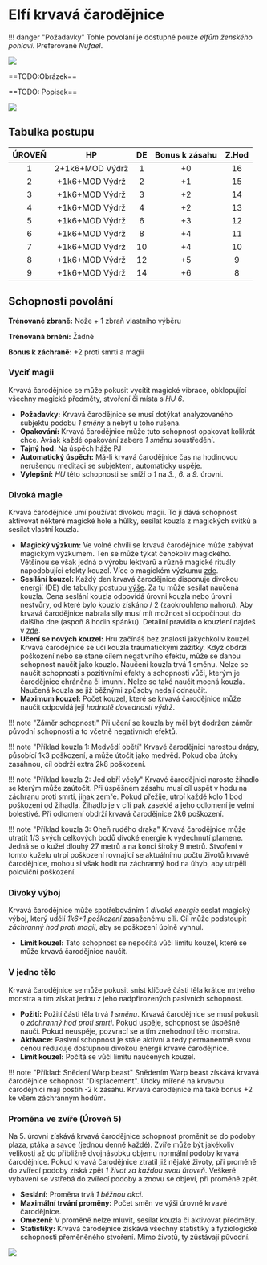 # Elfí krvavá čarodějnice

!!! danger "Požadavky"
    Tohle povolání je dostupné pouze *elfům ženského pohlaví*. Preferovaně *Nufael*.

<img src="/assets/sep_line.png"/>

==TODO:Obrázek==

==TODO: Popisek==

<img src="/assets/sep_line.png"/>

## Tabulka postupu

| ÚROVEŇ |       HP        |  DE  | Bonus k zásahu | Z.Hod |
| :----: | :-------------: | :--: | :------------: | :---: |
|   1    | 2+1k6+MOD Výdrž |  1   |       +0       |  16   |
|   2    | +1k6+MOD Výdrž  |  2   |       +1       |  15   |
|   3    | +1k6+MOD Výdrž  |  3   |       +2       |  14   |
|   4    | +1k6+MOD Výdrž  |  4   |       +2       |  13   |
|   5    | +1k6+MOD Výdrž  |  6   |       +3       |  12   |
|   6    | +1k6+MOD Výdrž  |  8   |       +4       |  11   |
|   7    | +1k6+MOD Výdrž  |  10  |       +4       |  10   |
|   8    | +1k6+MOD Výdrž  |  12  |       +5       |   9   |
|   9    | +1k6+MOD Výdrž  |  14  |       +6       |   8   |

## Schopnosti povolání

**Trénované zbraně:** Nože + 1 zbraň vlastního výběru

**Trénovaná brnění:** Žádné

**Bonus k záchraně:** +2 proti smrti a magii

### Vyciť magii

Krvavá čarodějnice se může pokusit vycítit magické vibrace, obklopující všechny magické předměty, stvoření či místa s *HU 6*.

- **Požadavky:** Krvavá čarodějnice se musí dotýkat analyzovaného subjektu podobu *1 směny* a nebýt u toho rušena.
- **Opakování:** Krvavá čarodějnice může tuto schopnost opakovat kolikrát chce. Avšak každé opakování zabere *1 směnu* soustředění.
- **Tajný hod:** Na úspěch háže PJ
- **Automatický úspěch:** Má-li krvavá čarodějnice čas na hodinovou nerušenou meditaci se subjektem, automaticky uspěje.
- **Vylepšní:** *HU* této schopnosti se sníží o *1* na *3.*, *6.* a *9.* úrovni.

### Divoká magie

Krvavá čarodějnice umí používat divokou magii. To jí dává schopnost aktivovat některé magické hole a hůlky, sesílat kouzla z magických svitků a sesílat vlastní kouzla.

- **Magický výzkum:** Ve volné chvíli se krvavá čarodějnice může zabývat magickým výzkumem. Ten se může týkat čehokoliv magického. Většinou se však jedná o výrobu lektvarů a různé magické rituály napodobující efekty kouzel. Více o magickém výzkumu [zde](/Pravidla%20a%20procedury/Downtime/#magicky-vyzkum).
- **Sesílání kouzel:** Každý den krvavá čarodějnice disponuje divokou energií (DE) dle tabulky postupu [výše](/Starý%20svět%20%28Zasazení%29/Povolání/E_Blood_witch/#tabulka-postupu). Za tu může sesílat naučená kouzla. Cena seslání kouzla odpovídá úrovni kouzla nebo úrovni nestvůry, od které bylo kouzlo získáno / 2 (zaokrouhleno nahoru). Aby krvavá čarodějnice nabrala síly musí mít možnost si odpočinout do dalšího dne (aspoň 8 hodin spánku). Detailní pravidla o kouzlení najdeš v [zde](/Starý%20svět%20%28Zasazení%29/magic/).
- **Učení se nových kouzel:** Hru začínáš bez znalosti jakýchkoliv kouzel. Krvavá čarodějnice se učí kouzla traumatickými zážitky. Když obdrží poškození nebo se stane cílem negativního efektu, může se danou schopnost naučit jako kouzlo. Naučení kouzla trvá 1 směnu. Nelze se naučit schopnosti s pozitivními efekty a schopnosti vůči, kterým je čarodějnice chráněna či imunní. Nelze se také naučit mocná kouzla. Naučená kouzla se již běžnými způsoby nedají odnaučit.
- **Maximum kouzel:** Počet kouzel, které se krvavá čarodějnice může naučit odpovídá její *hodnotě dovednosti výdrž*.

!!! note "Záměr schopnosti"
    Při učení se kouzla by měl být dodržen záměr původní schopnosti a to včetně negativních efektů. 

!!! note "Příklad kouzla 1: Medvědí obětí"
    Krvavé čarodějnici narostou drápy, působící 1k3 poškození, a může útočit jako medvěd. Pokud oba útoky zasáhnou, cíl obdrží extra 2k8 poškození.

!!! note "Příklad kouzla 2: Jed obří včely"
    Krvavé čarodějnici naroste žihadlo se kterým může zaútočit. Při úspěšném zásahu musí cíl uspět v hodu na záchranu proti smrti, jinak zemře. Pokud přežije, utrpí každé kolo 1 bod poškození od žihadla. Žihadlo je v cíli pak zaseklé a jeho odlomení je velmi bolestivé. Při odlomení obdrží krvavá čarodějnice 2k6 poškození.

!!! note "Příklad kouzla 3: Oheň rudého draka"
    Krvavá čarodějnice může utratit 1/3 svých celkových bodů divoké energie k vydechnutí plamene. Jedná se o kužel dlouhý 27 metrů a na konci široký 9 metrů. Stvoření v tomto kuželu utrpí poškození rovnající se aktuálnímu počtu životů krvavé čarodějnice, mohou si však hodit na záchranný hod na úhyb, aby utrpěli poloviční poškození.

### Divoký výboj

Krvavá čarodějnice může spotřebováním *1 divoké energie* seslat magický výboj, který udělí *1k6+1 poškození* zasaženému cíli. Cíl může podstoupit *záchranný hod proti magii*, aby se poškození úplně vyhnul.

- **Limit kouzel:** Tato schopnost se nepočítá vůči limitu kouzel, které se může krvavá čarodějnice naučit.

### V jedno tělo

Krvavá čarodějnice se může pokusit sníst klíčové části těla krátce mrtvého monstra a tím získat jednu z jeho nadpřirozených pasivních schopnost.

- **Požití:** Požití části těla trvá *1 směnu*. Krvavá čarodějnice se musí pokusit o *záchranný hod proti smrti*. Pokud uspěje, schopnost se úspěšně naučí. Pokud neuspěje, pozvrací se a tím znehodnotí tělo monstra.
- **Aktivace:** Pasivní schopnost je stále aktivní a tedy permanentně svou cenou redukuje dostupnou divokou energii krvavé čarodějnice.
- **Limit kouzel:** Počítá se vůči limitu naučených kouzel.

!!! note "Příklad: Snědení Warp beast"
    Snědením Warp beast získává krvavá čarodějnice schopnost "Displacement". Útoky mířené na krvavou čarodějnici mají postih -2 k zásahu. Krvavá čarodějnice má také bonus +2 ke všem záchranným hodům.

### Proměna ve zvíře (Úroveň 5)

Na 5. úrovni získává krvavá čarodějnice schopnost proměnit se do podoby plaza, ptáka a savce (jednou denně každé). Zvíře může být jakékoliv velikosti až do přibližně dvojnásobku objemu normální podoby krvavá čarodějnice. Pokud krvavá čarodějnice ztratil již nějaké životy, při proměně do zvířecí podoby získá zpět *1 život za každou svou úroveň*. Veškeré vybavení se vstřebá do zvířecí podoby a znovu se objeví, při proměně zpět.

- **Seslání:** Proměna trvá *1 běžnou akci*.
- **Maximální trvání proměny:** Počet směn ve výši úrovně krvavé čarodějnice.
- **Omezení:** V proměně nelze mluvit, sesílat kouzla či aktivovat předměty.
- **Statistiky:** Krvavá čarodějnice získává všechny statistiky a fyziologické schopnosti přeměněného stvoření. Mimo životů, ty zůstávají původní.

<img src="/assets/sep_line.png"/>
